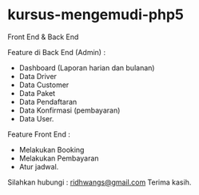 # kursus-mengemudi-php5
Front End &amp; Back End

Feature di Back End (Admin) :
- Dashboard (Laporan harian dan bulanan)
- Data Driver
- Data Customer
- Data Paket
- Data Pendaftaran
- Data Konfirmasi (pembayaran)
- Data User.

Feature Front End :
- Melakukan Booking
- Melakukan Pembayaran
- Atur jadwal.

Silahkan hubungi : ridhwangs@gmail.com
Terima kasih.
